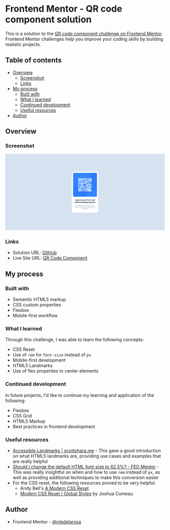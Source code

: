# Frontend Mentor - QR code component solution

This is a solution to the [QR code component challenge on Frontend Mentor](https://www.frontendmentor.io/challenges/qr-code-component-iux_sIO_H). Frontend Mentor challenges help you improve your coding skills by building realistic projects. 

## Table of contents

- [Overview](#overview)
  - [Screenshot](#screenshot)
  - [Links](#links)
- [My process](#my-process)
  - [Built with](#built-with)
  - [What I learned](#what-i-learned)
  - [Continued development](#continued-development)
  - [Useful resources](#useful-resources)
- [Author](#author)

## Overview

### Screenshot

![Screenshot of the QR Code Component solution](./images/preview.png)

### Links

- Solution URL: [GitHub](https://github.com/mbdelarosa/qr-code-component-main)
- Live Site URL: [QR Code Component](https://mbdelarosa.github.io/qr-code-component-main/)

## My process

### Built with

- Semantic HTML5 markup
- CSS custom properties
- Flexbox
- Mobile-first workflow

### What I learned

Through this challenge, I was able to learn the following concepts:
- CSS Reset
- Use of `rem` for `font-size` instead of `px`
- Mobile-first development
- HTML5 Landmarks
- Use of flex properties to center elements

### Continued development

In future projects, I'd like to continue my learning and application of the following:
- Flexbox
- CSS Grid
- HTML5 Markup
- Best practices in frontend development

### Useful resources

- [Accessible Landmarks | scottohara.me](https://www.scottohara.me/blog/2018/03/03/landmarks.html) - This gave a good introduction on what HTML5 landmarks are, providing use cases and examples that are really helpful
- [Should I change the default HTML font-size to 62.5%? - FED Mentor](https://fedmentor.dev/posts/rem-html-font-size-hack/) - This was really insightful on when and how to use `rem` instead of `px`, as well as providing additional techniques to make this conversion easier
- For the CSS reset, the following resources proved to be very helpful:
  - Andy Bell's [A Modern CSS Reset](https://andy-bell.co.uk/a-modern-css-reset/)
  - [Modern CSS Reset / Global Styles](https://www.joshwcomeau.com/css/custom-css-reset/) by Joshua Comeau

## Author

- Frontend Mentor - [@mbdelarosa](https://www.frontendmentor.io/profile/mbdelarosa)
